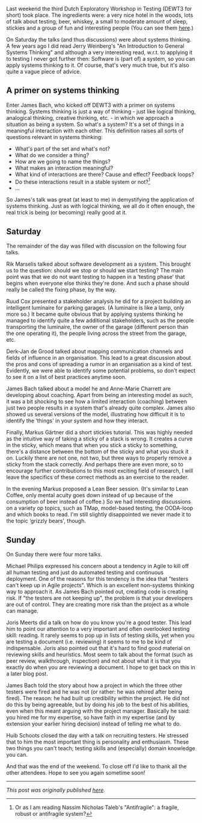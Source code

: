 <!--
.. title: DEWT3 experience report
.. slug: dewt3-experience-report
.. date: 2013-04-28 15:32:02 UTC+02:00
.. tags: DEWT, peer conferences, context-driven testing, systems thinking
.. category: conferences
.. link: 
.. description:
.. type: text
-->

Last weekend the third Dutch Exploratory Workshop in Testing (DEWT3 for short) took place. The ingredients were: a very nice hotel in the woods, lots of talk about testing, beer, whiskey, a small to moderate amount of sleep, stickies and a group of fun and interesting people (You can see them [here](http://dewt.wordpress.com/2013/04/24/dewt3-experience-reports/).)

On Saturday the talks (and thus discussions) were about systems thinking. A few years ago I did read Jerry Weinberg's "An Introduction to General Systems Thinking" and although a very interesting read, w.r.t. to applying it to testing I never got further then: Software is (part of) a system, so you can apply systems thinking to it. Of course, that's very much true, but it's also quite a vague piece of advice.


## A primer on systems thinking

Enter James Bach, who kicked off DEWT3 with a primer on systems thinking. Systems thinking is just a way of thinking - just like logical thinking, analogical thinking, creative thinking, etc. - in which we approach a situation as being a system. So what's a system? It's a set of things in a meaningful interaction with each other.
This definition raises all sorts of questions relevant in systems thinking:

<!-- TEASER_END -->

- What's part of the set and what's not?
- What do we consider a thing?
- How are we going to name the things?
- What makes an interaction meaningful?
- What kind of interactions are there? Cause and effect? Feedback loops?
- Do these interactions result in a stable system or not?[^1]
- ...

So James's talk was great (at least to me) in demystifying the application of systems thinking. Just as with logical thinking, we all do it often enough, the real trick is being (or becoming) really good at it.


## Saturday

The remainder of the day was filled with discussion on the following four talks.

Rik Marselis talked about software development as a system. This brought us to the question: should we stop or should we start testing? The main point was that we do not want testing to happen in a ‘testing phase' that begins when everyone else thinks they're done. And such a phase should really be called the fixing phase, by the way.

Ruud Cox presented a stakeholder analysis he did for a project building an intelligent luminaire for parking garages. (A luminaire is like a lamp, only more so.) It became quite obvious that by applying systems thinking he managed to identify quite a few additional stakeholders, such as the people transporting the luminaire, the owner of the garage (different person than the one operating it), the people living across the street from the garage, etc.

Derk-Jan de Grood talked about mapping communication channels and fields of influence in an organisation. This lead to a great discussion about the pros and cons of spreading a rumor in an organisation as a kind of test. Evidently, we were able to identify some potential problems, so don't expect to see it on a list of best practices anytime soon.

James Bach talked about a model he and Anne-Marie Charrett are developing about coaching. Apart from being an interesting model as such, it was a bit shocking to see how a limited interaction (coaching) between just two people results in a system that's already quite complex. James also showed us several versions of the model, illustrating how difficult it is to identify the ‘things' in your system and how they interact.

Finally, Markus Gärtner did a short stickies tutorial. This was highly needed as the intuitive way of taking a sticky of a stack is wrong. It creates a curve in the sticky, which means that when you stick a sticky to something, there's a distance between the bottom of the sticky and what you stuck it on. Luckily there are not one, not two, but three ways to properly remove a sticky from the stack correctly. And perhaps there are even more, so to encourage further contributions to this most exciting field of research, I will leave the specifics of these correct methods as an exercise to the reader.

In the evening Markus proposed a Lean Beer session. (It's similar to Lean Coffee, only mental acuity goes down instead of up because of the consumption of beer instead of coffee.) So we had interesting discussions on a variety op topics, such as TMap, model-based testing, the OODA-loop and which books to read. I'm still slightly disappointed we never made it to the topic ‘grizzly bears', though.


## Sunday

On Sunday there were four more talks.

Michael Philips expressed his concern about a tendency in Agile to kill off all human testing and just do automated testing and continuous deployment. One of the reasons for this tendency is the idea that "testers can't keep up in Agile projects". Which is an excellent non-systems thinking way to approach it. As James Bach pointed out, creating code is creating risk. If "the testers are not keeping up", the problem is that your developers are out of control. They are creating more risk than the project as a whole can manage.

Joris Meerts did a talk on how do you know you're a good tester. This lead him to point our attention to a very important and often overlooked testing skill: reading. It rarely seems to pop up in lists of testing skills, yet when you are testing a document (i.e. reviewing) it seems to me to be kind of indispensable. Joris also pointed out that it's hard to find good material on reviewing skills and heuristics. Most seem to talk about the format (such as peer review, walkthrough, inspection) and not about what it is that you exactly do when you are reviewing a document. I hope to get back on this in a later blog post.

James Bach told the story about how a project in which the three other testers were fired and he was not (or rather: he was rehired after being fired). The reason: he had built up credibility within the project. He did not do this by being agreeable, but by doing his job to the best of his abilities, even when this meant arguing with the project manager. Basically he said: you hired me for my expertise, so have faith in my expertise (and by extension your earlier hiring decision) instead of telling me what to do.

Huib Schoots closed the day with a talk on recruiting testers. He stressed that to him the most important thing is personality and enthusiasm. These two things you can't teach; testing skills and (especially) domain knowledge you can.

And that was the end of the weekend. To close off I'd like to thank all the other attendees. Hope to see you again sometime soon!

---

*This post was originally published [here](https://testingcurve.wordpress.com/2013/04/28/dewt3-experience-report/).*

[^1]: Or as I am reading Nassim Nicholas Taleb's "Antifragile": a fragile, robust or antifragile system?